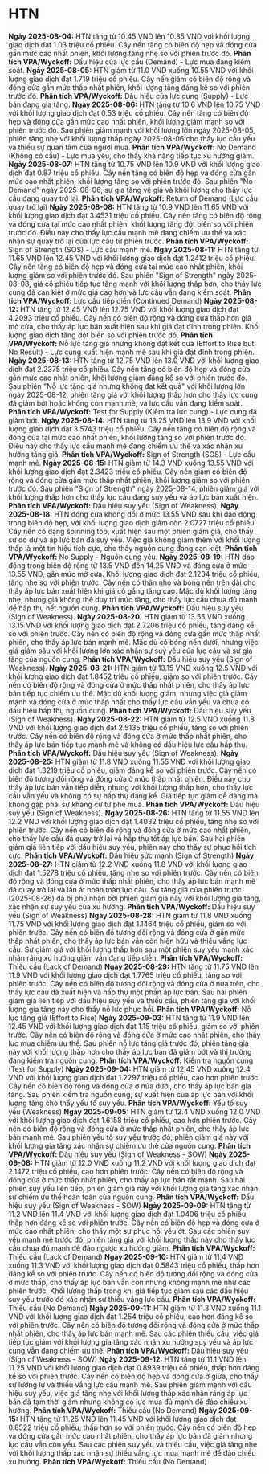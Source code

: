 # HTN

**Ngày 2025-08-04:** HTN tăng từ 10.45 VND lên 10.85 VND với khối lượng giao dịch đạt 1.03 triệu cổ phiếu. Cây nến tăng có biên độ hẹp và đóng cửa gần mức cao nhất phiên, khối lượng tăng nhẹ so với phiên trước đó. **Phân tích VPA/Wyckoff:** Dấu hiệu của lực cầu (Demand) - Lực mua đang kiểm soát.
**Ngày 2025-08-05:** HTN giảm từ 11.0 VND xuống 10.55 VND với khối lượng giao dịch đạt 1.719 triệu cổ phiếu. Cây nến giảm có biên độ rộng và đóng cửa gần mức thấp nhất phiên, khối lượng tăng đáng kể so với phiên trước đó. **Phân tích VPA/Wyckoff:** Dấu hiệu của lực cung (Supply) - Lực bán đang gia tăng.
**Ngày 2025-08-06:** HTN tăng từ 10.6 VND lên 10.75 VND với khối lượng giao dịch đạt 0.53 triệu cổ phiếu. Cây nến tăng có biên độ hẹp và đóng cửa gần mức cao nhất phiên, khối lượng giảm mạnh so với phiên trước đó. Sau phiên giảm mạnh với khối lượng lớn ngày 2025-08-05, phiên tăng nhẹ với khối lượng thấp ngày 2025-08-06 cho thấy lực cầu yếu và thiếu sự quan tâm của người mua. **Phân tích VPA/Wyckoff:** No Demand (Không có cầu) - Lực mua yếu, cho thấy khả năng tiếp tục xu hướng giảm.
**Ngày 2025-08-07:** HTN tăng từ 10.75 VND lên 10.9 VND với khối lượng giao dịch đạt 0.87 triệu cổ phiếu. Cây nến tăng có biên độ hẹp và đóng cửa gần mức cao nhất phiên, khối lượng tăng so với phiên trước đó. Sau phiên "No Demand" ngày 2025-08-06, sự gia tăng về giá và khối lượng cho thấy lực cầu đang quay trở lại. **Phân tích VPA/Wyckoff:** Return of Demand (Lực cầu quay trở lại)
**Ngày 2025-08-08:** HTN tăng từ 10.9 VND lên 11.65 VND với khối lượng giao dịch đạt 3.4531 triệu cổ phiếu. Cây nến tăng có biên độ rộng và đóng cửa tại mức cao nhất phiên, khối lượng tăng đột biến so với phiên trước đó. Điều này cho thấy lực cầu mạnh mẽ đang chiếm ưu thế và xác nhận sự quay trở lại của lực cầu từ phiên trước. **Phân tích VPA/Wyckoff:** Sign of Strength (SOS) - Lực cầu mạnh mẽ.
**Ngày 2025-08-11:** HTN tăng từ 11.65 VND lên 12.45 VND với khối lượng giao dịch đạt 1.2412 triệu cổ phiếu. Cây nến tăng có biên độ hẹp và đóng cửa tại mức cao nhất phiên, khối lượng giảm so với phiên trước đó. Sau phiên "Sign of Strength" ngày 2025-08-08, giá cổ phiếu tiếp tục tăng mạnh với khối lượng thấp hơn, cho thấy lực cung đã cạn kiệt ở mức giá cao hơn và lực cầu vẫn đang kiểm soát. **Phân tích VPA/Wyckoff:** Lực cầu tiếp diễn (Continued Demand)
**Ngày 2025-08-12:** HTN tăng từ 12.45 VND lên 12.75 VND với khối lượng giao dịch đạt 4.2093 triệu cổ phiếu. Cây nến có biên độ rộng và đóng cửa thấp hơn giá mở cửa, cho thấy áp lực bán xuất hiện sau khi giá đạt đỉnh trong phiên. Khối lượng giao dịch tăng đột biến so với phiên trước đó. **Phân tích VPA/Wyckoff:** Nỗ lực tăng giá nhưng không đạt kết quả (Effort to Rise but No Result) - Lực cung xuất hiện mạnh mẽ sau khi giá đạt đỉnh trong phiên.
**Ngày 2025-08-13:** HTN tăng từ 12.75 VND lên 13.0 VND với khối lượng giao dịch đạt 2.2375 triệu cổ phiếu. Cây nến tăng có biên độ hẹp và đóng cửa gần mức cao nhất phiên, khối lượng giảm đáng kể so với phiên trước đó. Sau phiên "Nỗ lực tăng giá nhưng không đạt kết quả" với khối lượng lớn ngày 2025-08-12, phiên tăng giá với khối lượng thấp hơn cho thấy lực cung đã giảm bớt hoặc không còn mạnh mẽ, và lực cầu vẫn đang kiểm soát. **Phân tích VPA/Wyckoff:** Test for Supply (Kiểm tra lực cung) - Lực cung đã giảm bớt.
**Ngày 2025-08-14:** HTN tăng từ 13.25 VND lên 13.9 VND với khối lượng giao dịch đạt 3.5743 triệu cổ phiếu. Cây nến tăng có biên độ rộng và đóng cửa tại mức cao nhất phiên, khối lượng tăng so với phiên trước đó. Điều này cho thấy lực cầu mạnh mẽ đang chiếm ưu thế và xác nhận xu hướng tăng giá. **Phân tích VPA/Wyckoff:** Sign of Strength (SOS) - Lực cầu mạnh mẽ.
**Ngày 2025-08-15:** HTN giảm từ 14.3 VND xuống 13.55 VND với khối lượng giao dịch đạt 2.3423 triệu cổ phiếu. Cây nến giảm có biên độ rộng và đóng cửa gần mức thấp nhất phiên, khối lượng giảm so với phiên trước đó. Sau phiên "Sign of Strength" ngày 2025-08-14, phiên giảm giá với khối lượng thấp hơn cho thấy lực cầu đang suy yếu và áp lực bán xuất hiện. **Phân tích VPA/Wyckoff:** Dấu hiệu suy yếu (Sign of Weakness).
**Ngày 2025-08-18:** HTN đóng cửa không đổi ở mức 13.55 VND sau khi dao động trong biên độ hẹp, với khối lượng giao dịch giảm còn 2.0727 triệu cổ phiếu. Cây nến có dạng spinning top, xuất hiện sau một phiên giảm giá, cho thấy sự do dự và áp lực bán đã suy yếu. Việc giá không giảm thêm với khối lượng thấp là một tín hiệu tích cực, cho thấy nguồn cung đang cạn kiệt. **Phân tích VPA/Wyckoff:** No Supply - Nguồn cung yếu.
**Ngày 2025-08-19:** HTN dao động trong biên độ rộng từ 13.5 VND đến 14.25 VND và đóng cửa ở mức 13.55 VND, gần mức mở cửa. Khối lượng giao dịch đạt 2.1234 triệu cổ phiếu, tăng nhẹ so với phiên trước. Cây nến có thân nhỏ và bóng nến trên dài cho thấy áp lực bán xuất hiện khi giá cố gắng tăng cao. Mặc dù khối lượng tăng nhẹ, nhưng giá không thể duy trì mức tăng, cho thấy lực cầu chưa đủ mạnh để hấp thụ hết nguồn cung. **Phân tích VPA/Wyckoff:** Dấu hiệu suy yếu (Sign of Weakness).
**Ngày 2025-08-20:** HTN giảm từ 13.55 VND xuống 13.15 VND với khối lượng giao dịch đạt 2.7206 triệu cổ phiếu, tăng đáng kể so với phiên trước. Cây nến có biên độ rộng và đóng cửa gần mức thấp nhất phiên, cho thấy áp lực bán mạnh mẽ. Mặc dù có bóng nến dưới, nhưng việc giá giảm sâu với khối lượng lớn xác nhận sự suy yếu của lực cầu và sự gia tăng của nguồn cung. **Phân tích VPA/Wyckoff:** Dấu hiệu suy yếu (Sign of Weakness).
**Ngày 2025-08-21:** HTN giảm từ 13.15 VND xuống 12.5 VND với khối lượng giao dịch đạt 1.8452 triệu cổ phiếu, giảm so với phiên trước. Cây nến có biên độ rộng và đóng cửa ở mức thấp nhất phiên, cho thấy áp lực bán tiếp tục chiếm ưu thế. Mặc dù khối lượng giảm, nhưng việc giá giảm mạnh và đóng cửa ở mức thấp nhất cho thấy lực cầu vẫn yếu và chưa có dấu hiệu hấp thụ nguồn cung. **Phân tích VPA/Wyckoff:** Dấu hiệu suy yếu (Sign of Weakness).
**Ngày 2025-08-22:** HTN giảm từ 12.5 VND xuống 11.8 VND với khối lượng giao dịch đạt 2.5135 triệu cổ phiếu, tăng so với phiên trước. Cây nến có biên độ rộng và đóng cửa ở mức thấp nhất phiên, cho thấy áp lực bán tiếp tục mạnh mẽ và không có dấu hiệu lực cầu hấp thụ. **Phân tích VPA/Wyckoff:** Dấu hiệu suy yếu (Sign of Weakness).
**Ngày 2025-08-25:** HTN giảm từ 11.8 VND xuống 11.55 VND với khối lượng giao dịch đạt 1.3219 triệu cổ phiếu, giảm đáng kể so với phiên trước. Cây nến có biên độ tương đối rộng và đóng cửa ở mức thấp nhất phiên. Điều này cho thấy áp lực bán vẫn tiếp diễn, nhưng với khối lượng thấp hơn, cho thấy lực cầu vẫn yếu và không có sự hấp thụ đáng kể. Giá tiếp tục giảm dễ dàng mà không gặp phải sự kháng cự từ phe mua. **Phân tích VPA/Wyckoff:** Dấu hiệu suy yếu (Sign of Weakness).
**Ngày 2025-08-26:** HTN tăng từ 11.55 VND lên 12.2 VND với khối lượng giao dịch đạt 1.4032 triệu cổ phiếu, tăng nhẹ so với phiên trước. Cây nến có biên độ rộng và đóng cửa ở mức cao nhất phiên, cho thấy lực cầu đã quay trở lại và hấp thụ tốt áp lực bán. Sau hai phiên giảm giá liên tiếp với dấu hiệu suy yếu, phiên này cho thấy sự phục hồi tích cực. **Phân tích VPA/Wyckoff:** Dấu hiệu sức mạnh (Sign of Strength)
**Ngày 2025-08-27:** HTN giảm từ 12.2 VND xuống 11.8 VND với khối lượng giao dịch đạt 1.5278 triệu cổ phiếu, tăng nhẹ so với phiên trước. Cây nến có biên độ rộng và đóng cửa ở mức thấp nhất phiên, cho thấy áp lực bán mạnh mẽ đã quay trở lại và lấn át hoàn toàn lực cầu. Sự tăng giá của phiên trước (2025-08-26) đã bị phủ nhận bởi phiên giảm giá này với khối lượng gia tăng, xác nhận sự suy yếu của xu hướng. **Phân tích VPA/Wyckoff:** Dấu hiệu suy yếu (Sign of Weakness)
**Ngày 2025-08-28:** HTN giảm từ 11.8 VND xuống 11.75 VND với khối lượng giao dịch đạt 1.1464 triệu cổ phiếu, giảm so với phiên trước. Cây nến có biên độ tương đối rộng và đóng cửa ở gần mức thấp nhất phiên, cho thấy áp lực bán vẫn còn hiện hữu và thiếu vắng lực cầu. Sự giảm giá với khối lượng thấp hơn sau một phiên suy yếu mạnh xác nhận rằng xu hướng giảm vẫn đang tiếp diễn. **Phân tích VPA/Wyckoff:** Thiếu cầu (Lack of Demand)
**Ngày 2025-08-29:** HTN tăng từ 11.75 VND lên 11.9 VND với khối lượng giao dịch đạt 1.7765 triệu cổ phiếu, tăng so với phiên trước. Cây nến có biên độ tương đối rộng và đóng cửa ở nửa trên, cho thấy lực cầu đã xuất hiện và hấp thụ một phần áp lực bán. Sau hai phiên giảm giá liên tiếp với dấu hiệu suy yếu và thiếu cầu, phiên tăng giá với khối lượng gia tăng này cho thấy nỗ lực phục hồi. **Phân tích VPA/Wyckoff:** Nỗ lực tăng giá (Effort to Rise)
**Ngày 2025-09-03:** HTN tăng từ 11.9 VND lên 12.45 VND với khối lượng giao dịch đạt 1.15 triệu cổ phiếu, giảm so với phiên trước. Cây nến có biên độ rộng và đóng cửa ở mức cao nhất phiên, cho thấy lực mua chiếm ưu thế. Sau phiên nỗ lực tăng giá trước đó, phiên tăng giá này với khối lượng thấp hơn cho thấy áp lực bán đã giảm bớt và thị trường đang kiểm tra nguồn cung. **Phân tích VPA/Wyckoff:** Kiểm tra nguồn cung (Test for Supply)
**Ngày 2025-09-04:** HTN giảm từ 12.45 VND xuống 12.4 VND với khối lượng giao dịch đạt 1.2297 triệu cổ phiếu, cao hơn phiên trước. Cây nến có biên độ rộng và đóng cửa ở nửa dưới, cho thấy áp lực bán gia tăng. Sau phiên kiểm tra nguồn cung, sự xuất hiện của áp lực bán với khối lượng tăng cho thấy yếu tố suy yếu. **Phân tích VPA/Wyckoff:** Yếu tố suy yếu (Weakness)
**Ngày 2025-09-05:** HTN giảm từ 12.4 VND xuống 12.0 VND với khối lượng giao dịch đạt 1.6158 triệu cổ phiếu, cao hơn phiên trước. Cây nến có biên độ rộng và đóng cửa ở mức thấp nhất phiên, cho thấy áp lực bán mạnh mẽ. Sau phiên yếu tố suy yếu trước đó, phiên giảm giá này với khối lượng gia tăng xác nhận sự chiếm ưu thế của nguồn cung. **Phân tích VPA/Wyckoff:** Dấu hiệu suy yếu (Sign of Weakness - SOW)
**Ngày 2025-09-08:** HTN giảm từ 12.0 VND xuống 11.2 VND với khối lượng giao dịch đạt 2.1472 triệu cổ phiếu, cao hơn phiên trước. Cây nến có biên độ rộng và đóng cửa ở mức thấp nhất phiên, cho thấy áp lực bán rất mạnh. Sau hai phiên suy yếu liên tiếp, phiên giảm giá này với khối lượng gia tăng xác nhận sự chiếm ưu thế hoàn toàn của nguồn cung. **Phân tích VPA/Wyckoff:** Dấu hiệu suy yếu (Sign of Weakness - SOW)
**Ngày 2025-09-09:** HTN tăng từ 11.2 VND lên 11.4 VND với khối lượng giao dịch đạt 1.0406 triệu cổ phiếu, thấp hơn đáng kể so với phiên trước. Cây nến có biên độ hẹp và đóng cửa ở mức cao nhất phiên, cho thấy một sự phục hồi yếu ớt. Sau các phiên suy yếu mạnh mẽ trước đó, phiên tăng giá với khối lượng thấp này cho thấy lực cầu chưa đủ mạnh để đảo ngược xu hướng giảm. **Phân tích VPA/Wyckoff:** Thiếu cầu (Lack of Demand)
**Ngày 2025-09-10:** HTN giảm từ 11.4 VND xuống 11.3 VND với khối lượng giao dịch đạt 0.5843 triệu cổ phiếu, thấp hơn đáng kể so với phiên trước. Cây nến có biên độ tương đối rộng và đóng cửa ở mức thấp, cho thấy áp lực bán vẫn còn nhưng không mạnh mẽ như các phiên trước. Khối lượng thấp trong khi giá tiếp tục giảm sau các dấu hiệu suy yếu trước đó xác nhận sự thiếu vắng lực cầu. **Phân tích VPA/Wyckoff:** Thiếu cầu (No Demand)
**Ngày 2025-09-11:** HTN giảm từ 11.3 VND xuống 11.1 VND với khối lượng giao dịch đạt 1.254 triệu cổ phiếu, cao hơn đáng kể so với phiên trước. Cây nến có biên độ tương đối rộng và đóng cửa ở mức thấp nhất phiên, cho thấy áp lực bán mạnh mẽ. Sau các phiên thiếu cầu, việc giá tiếp tục giảm với khối lượng gia tăng xác nhận xu hướng suy yếu và áp lực cung vẫn đang chiếm ưu thế. **Phân tích VPA/Wyckoff:** Dấu hiệu suy yếu (Sign of Weakness - SOW)
**Ngày 2025-09-12:** HTN tăng từ 11.1 VND lên 11.25 VND với khối lượng giao dịch đạt 0.8939 triệu cổ phiếu, thấp hơn đáng kể so với phiên trước. Cây nến có biên độ hẹp và đóng cửa ở giữa, cho thấy sự lưỡng lự và thiếu vắng lực cầu mạnh mẽ. Sau phiên giảm mạnh với dấu hiệu suy yếu, việc giá tăng nhẹ với khối lượng thấp xác nhận rằng áp lực bán đã tạm thời giảm nhưng không có lực mua đủ mạnh để đảo chiều xu hướng. **Phân tích VPA/Wyckoff:** Thiếu cầu (No Demand)
**Ngày 2025-09-15:** HTN tăng từ 11.25 VND lên 11.45 VND với khối lượng giao dịch đạt 0.8522 triệu cổ phiếu, thấp hơn so với phiên trước. Cây nến có biên độ hẹp và đóng cửa gần mức cao nhất phiên, cho thấy áp lực bán đã giảm nhưng lực cầu vẫn còn yếu. Sau các phiên suy yếu và thiếu cầu, việc giá tăng nhẹ với khối lượng thấp xác nhận sự thiếu vắng lực mua mạnh mẽ để đảo chiều xu hướng. **Phân tích VPA/Wyckoff:** Thiếu cầu (No Demand)
